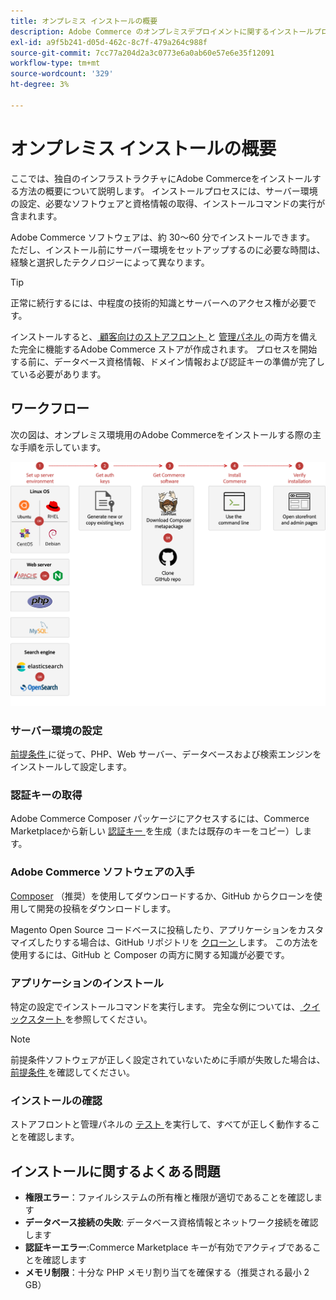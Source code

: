 ```yaml
---
title: オンプレミス インストールの概要
description: Adobe Commerce のオンプレミスデプロイメントに関するインストールプロセスについて説明します。
exl-id: a9f5b241-d05d-462c-8c7f-479a264c988f
source-git-commit: 7cc77a204d2a3c0773e6a0ab60e57e6e35f12091
workflow-type: tm+mt
source-wordcount: '329'
ht-degree: 3%

---
```



# オンプレミス インストールの概要

ここでは、独自のインフラストラクチャにAdobe Commerceをインストールする方法の概要について説明します。 インストールプロセスには、サーバー環境の設定、必要なソフトウェアと資格情報の取得、インストールコマンドの実行が含まれます。

Adobe Commerce ソフトウェアは、約 30～60 分でインストールできます。 ただし、インストール前にサーバー環境をセットアップするのに必要な時間は、経験と選択したテクノロジーによって異なります。

>[!TIP]
>
>正常に続行するには、中程度の技術的知識とサーバーへのアクセス権が必要です。

インストールすると、[ 顧客向けのストアフロント ](https://experienceleague.adobe.com/en/docs/commerce-admin/start/storefront/storefront) と [ 管理パネル ](https://experienceleague.adobe.com/en/docs/commerce-admin/start/admin/admin) の両方を備えた完全に機能するAdobe Commerce ストアが作成されます。 プロセスを開始する前に、データベース資格情報、ドメイン情報および認証キーの準備が完了している必要があります。

## ワークフロー

次の図は、オンプレミス環境用のAdobe Commerceをインストールする際の主な手順を示しています。

![ インストールの仕組み ](../assets/installation/on-premises-install.drawio.svg)

### サーバー環境の設定

[ 前提条件 ](prerequisites/overview.md) に従って、PHP、Web サーバー、データベースおよび検索エンジンをインストールして設定します。

### 認証キーの取得

Adobe Commerce Composer パッケージにアクセスするには、Commerce Marketplaceから新しい [ 認証キー ](prerequisites/authentication-keys.md) を生成（または既存のキーをコピー）します。

### Adobe Commerce ソフトウェアの入手

[Composer](prerequisites/commerce.md) （推奨）を使用してダウンロードするか、GitHub からクローンを使用して開発の投稿をダウンロードします。

Magento Open Source コードベースに投稿したり、アプリケーションをカスタマイズしたりする場合は、GitHub リポジトリを [ クローン ](https://developer.adobe.com/commerce/contributor/guides/install/clone-repository/) します。 この方法を使用するには、GitHub と Composer の両方に関する知識が必要です。

### アプリケーションのインストール

特定の設定でインストールコマンドを実行します。 完全な例については、[ クイックスタート ](composer.md) を参照してください。

>[!NOTE]
>
>前提条件ソフトウェアが正しく設定されていないために手順が失敗した場合は、[ 前提条件 ](prerequisites/overview.md) を確認してください。

### インストールの確認

ストアフロントと管理パネルの [ テスト ](next-steps/verify.md) を実行して、すべてが正しく動作することを確認します。

## インストールに関するよくある問題

- **権限エラー**：ファイルシステムの所有権と権限が適切であることを確認します
- **データベース接続の失敗**: データベース資格情報とネットワーク接続を確認します
- **認証キーエラー**:Commerce Marketplace キーが有効でアクティブであることを確認します
- **メモリ制限**：十分な PHP メモリ割り当てを確保する（推奨される最小 2 GB）
